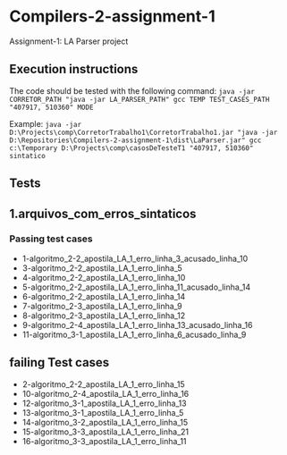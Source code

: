Compilers-2-assignment-1
========================

Assignment-1: LA Parser project

## Execution instructions

The code should be tested with the following command: `java -jar CORRETOR_PATH "java -jar LA_PARSER_PATH" gcc TEMP TEST_CASES_PATH "407917, 510360" MODE`

Example: `java -jar D:\Projects\comp\CorretorTrabalho1\CorretorTrabalho1.jar "java -jar D:\Repositories\Compilers-2-assignment-1\dist\LaParser.jar" gcc c:\Temporary D:\Projects\comp\casosDeTesteT1 "407917, 510360" sintatico`

## Tests

## 1.arquivos_com_erros_sintaticos

### Passing test cases

* 1-algoritmo_2-2_apostila_LA_1_erro_linha_3_acusado_linha_10
* 3-algoritmo_2-2_apostila_LA_1_erro_linha_5
* 4-algoritmo_2-2_apostila_LA_1_erro_linha_10
* 5-algoritmo_2-2_apostila_LA_1_erro_linha_11_acusado_linha_14
* 6-algoritmo_2-2_apostila_LA_1_erro_linha_14
* 7-algoritmo_2-3_apostila_LA_1_erro_linha_9
* 8-algoritmo_2-3_apostila_LA_1_erro_linha_12
* 9-algoritmo_2-4_apostila_LA_1_erro_linha_13_acusado_linha_16
* 11-algoritmo_3-1_apostila_LA_1_erro_linha_6_acusado_linha_9

## failing Test cases

* 2-algoritmo_2-2_apostila_LA_1_erro_linha_15
* 10-algoritmo_2-4_apostila_LA_1_erro_linha_16
* 12-algoritmo_3-1_apostila_LA_1_erro_linha_13
* 13-algoritmo_3-1_apostila_LA_1_erro_linha_5
* 14-algoritmo_3-2_apostila_LA_1_erro_linha_15
* 15-algoritmo_3-3_apostila_LA_1_erro_linha_21
* 16-algoritmo_3-3_apostila_LA_1_erro_linha_11